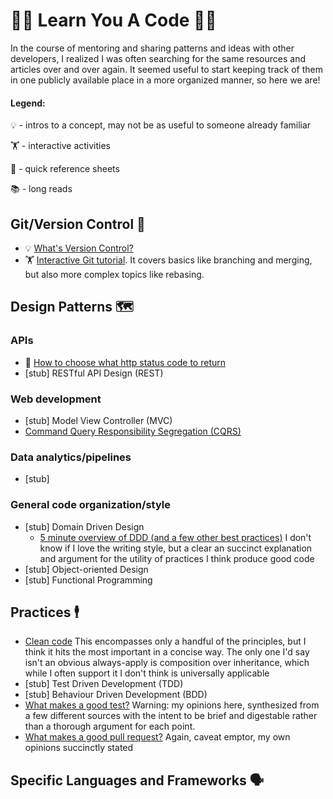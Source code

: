 # 👩‍💻 Learn You A Code 👨‍💻

In the course of mentoring and sharing patterns and ideas with other developers, I realized I was often searching for the same resources and articles over and over again. It seemed useful to start keeping track of them in one publicly available place in a more organized manner, so here we are!

#### Legend:

💡 - intros to a concept, may not be as useful to someone already familiar 

🏋️ - interactive activities

📓 - quick reference sheets

📚 - long reads



## Git/Version Control 🔄

* 💡 [What's Version Control?](https://git-scm.com/book/en/v2/Getting-Started-About-Version-Control)
* 🏋️ [Interactive Git tutorial](https://learngitbranching.js.org/?locale=en_US). It covers basics like branching and merging, but also more complex topics like rebasing.

## Design Patterns 🗺️
### APIs
* 📓 [How to choose what http status code to return](https://www.codetinkerer.com/2015/12/04/choosing-an-http-status-code.html)
* [stub] RESTful API Design (REST)

### Web development
* [stub] Model View Controller (MVC)
* [Command Query Responsibility Segregation (CQRS)](https://martinfowler.com/bliki/CQRS.html)

### Data analytics/pipelines
* [stub]

### General code organization/style
* [stub] Domain Driven Design
  * [5 minute overview of DDD (and a few other best practices)](https://medium.com/the-coding-matrix/ddd-101-the-5-minute-tour-7a3037cf53b8) I don't know if I love the writing style, but a clear an succinct explanation and argument for the utility of practices I think produce good code
* [stub] Object-oriented Design
* [stub] Functional Programming

## Practices 🕴️

* [Clean code](https://x-team.com/blog/principles-clean-code/) This encompasses only a handful of the principles, but I think it hits the most important in a concise way. The only one I'd say isn't an obvious always-apply is composition over inheritance, which while I often support it I don't think is universally applicable
* [stub] Test Driven Development (TDD)
* [stub] Behaviour Driven Development (BDD)
* [What makes a good test?](https://github.com/RSid/Technical-ProfessionalWriting/blob/master/WhatMakesAGoodTest.md) Warning: my opinions here, synthesized from a few different sources with the intent to be brief and digestable rather than a thorough argument for each point.
* [What makes a good pull request?](https://github.com/RSid/Technical-ProfessionalWriting/blob/master/PullRequests.md) Again, caveat emptor, my own opinions succinctly stated

## Specific Languages and Frameworks 🗣️
